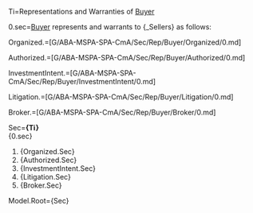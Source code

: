 Ti=Representations and Warranties of <a href="#SPA.Def.Buyer.Def" class="definedterm">Buyer</a>

0.sec=<a href="#SPA.Def.Buyer.Def" class="definedterm">Buyer</a> represents and warrants to {_Sellers} as follows:

Organized.=[G/ABA-MSPA-SPA-CmA/Sec/Rep/Buyer/Organized/0.md]

Authorized.=[G/ABA-MSPA-SPA-CmA/Sec/Rep/Buyer/Authorized/0.md]

InvestmentIntent.=[G/ABA-MSPA-SPA-CmA/Sec/Rep/Buyer/InvestmentIntent/0.md]

Litigation.=[G/ABA-MSPA-SPA-CmA/Sec/Rep/Buyer/Litigation/0.md]

Broker.=[G/ABA-MSPA-SPA-CmA/Sec/Rep/Buyer/Broker/0.md]

Sec=<b>{Ti}</b><br/>{0.sec}<ol><li>{Organized.Sec}<li>{Authorized.Sec}<li>{InvestmentIntent.Sec}<li>{Litigation.Sec}<li>{Broker.Sec}</ol>

Model.Root={Sec}
